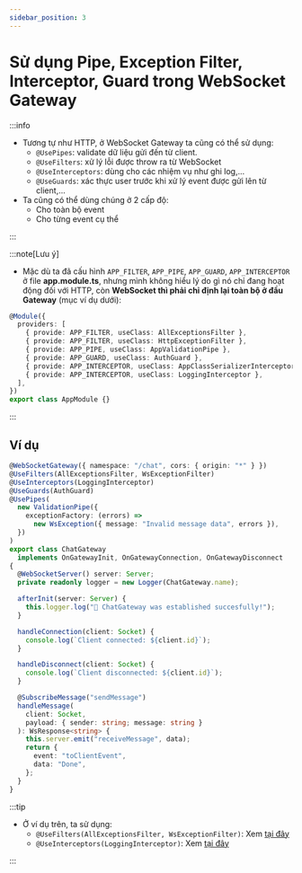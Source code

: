 ```yaml
---
sidebar_position: 3
---
```


# Sử dụng Pipe, Exception Filter, Interceptor, Guard trong WebSocket Gateway

:::info

- Tương tự như HTTP, ở WebSocket Gateway ta cũng có thể sử dụng:
  - `@UsePipes`: validate dữ liệu gửi đến từ client.
  - `@UseFilters`: xử lý lỗi được throw ra từ WebSocket
  - `@UseInterceptors`: dùng cho các nhiệm vụ như ghi log,...
  - `@UseGuards`: xác thực user trước khi xử lý event được gửi lên từ client,...
- Ta cũng có thể dùng chúng ở 2 cấp độ:
  - Cho toàn bộ event
  - Cho từng event cụ thể

:::

:::note[Lưu ý]

- Mặc dù ta đã cấu hình `APP_FILTER`, `APP_PIPE`, `APP_GUARD`, `APP_INTERCEPTOR` ở file **app.module.ts**, nhưng mình không hiểu lý do gì nó chỉ đang hoạt động đối với HTTP, còn **WebSocket thì phải chỉ định lại toàn bộ ở đầu Gateway** (mục ví dụ dưới):

```ts
@Module({
  providers: [
    { provide: APP_FILTER, useClass: AllExceptionsFilter },
    { provide: APP_FILTER, useClass: HttpExceptionFilter },
    { provide: APP_PIPE, useClass: AppValidationPipe },
    { provide: APP_GUARD, useClass: AuthGuard },
    { provide: APP_INTERCEPTOR, useClass: AppClassSerializerInterceptor },
    { provide: APP_INTERCEPTOR, useClass: LoggingInterceptor },
  ],
})
export class AppModule {}
```

:::

## Ví dụ

```ts
@WebSocketGateway({ namespace: "/chat", cors: { origin: "*" } })
@UseFilters(AllExceptionsFilter, WsExceptionFilter)
@UseInterceptors(LoggingInterceptor)
@UseGuards(AuthGuard)
@UsePipes(
  new ValidationPipe({
    exceptionFactory: (errors) =>
      new WsException({ message: "Invalid message data", errors }),
  })
)
export class ChatGateway
  implements OnGatewayInit, OnGatewayConnection, OnGatewayDisconnect
{
  @WebSocketServer() server: Server;
  private readonly logger = new Logger(ChatGateway.name);

  afterInit(server: Server) {
    this.logger.log("🚀 ChatGateway was established succesfully!");
  }

  handleConnection(client: Socket) {
    console.log(`Client connected: ${client.id}`);
  }

  handleDisconnect(client: Socket) {
    console.log(`Client disconnected: ${client.id}`);
  }

  @SubscribeMessage("sendMessage")
  handleMessage(
    client: Socket,
    payload: { sender: string; message: string }
  ): WsResponse<string> {
    this.server.emit("receiveMessage", data);
    return {
      event: "toClientEvent",
      data: "Done",
    };
  }
}
```

:::tip

- Ở ví dụ trên, ta sử dụng:
  - `@UseFilters(AllExceptionsFilter, WsExceptionFilter)`: Xem [tại đây](../custom-exception-filter)
  - `@UseInterceptors(LoggingInterceptor)`: Xem [tại đây](../custom-app-logging)

:::
